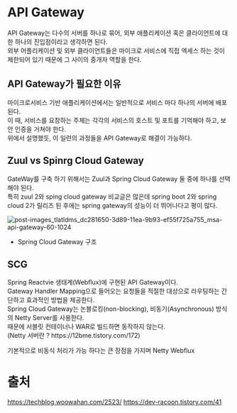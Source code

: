 <h1>API Gateway</h1>
API Gateway는 다수의 서버를 하나로 묶어, 외부 애플리케이션 혹은 클라이언트에 대한 하나의 진입점이라고 생각하면 된다.<br>
외부 어플리케이션 및 외부 클라이언트들은 마이크로 서비스에 직접 엑세스 하는 것이 제한되어 있기 때문에 그 사이의 중개자 역할을 한다.<br>

<h2>API Gateway가 필요한 이유</h2>
마이크로서비스 기반 애플리케이션에서는 일반적으로 서비스 마다 하나의 서버에 배포된다.<br>
이 때, 서비스를 요창하는 주체는 각각의 서비스의 호스트 및 포트를 기억해야 하고, 보안 인증을 거쳐야 한다.<br>
위에서 설명했듯, 이 일련의 과정들을 API Gateway로 해결이 가능하다.<br>

<h2>Zuul vs Spinrg Cloud Gateway</h2>
GateWay를 구축 하기 위해서는 Zuul과 Spring Cloud Gateway 둘 중에 하나를 선택해야 된다.<br>
특히 zuul 2와 sping cloud gateway 비교글은 많은데 spring boot 2와 spring cloud 2가 릴리즈 된 후에는 spring gateway의 성능이 더 뛰어나다고 평이 많다.<br>

![post-images_tlatldms_dc281650-3d89-11ea-9b93-ef55f725a755_msa-api-gateway-60-1024](https://user-images.githubusercontent.com/24665763/197346289-c36c4270-3b41-4e12-b5de-20c99999e217.jpg)
* Spring Cloud Gateway 구조<br>

<h2>SCG</h2>
Spring Reactvie 생태계(Webflux)에 구현된 API Gateway이다.<br>
Gateway Handler Mapping으로 들어오는 요청들을 적절한 대상으로 라우팅하는 간단하고 효과적인 방법을 제공한다.<br>
Spring Cloud Gateway는 논블로킹(non-blocking), 비동기(Asynchronous) 방식의 Netty Server를 사용한다.<br>
때문에 서블릿 컨테이너나 WAR로 빌드하면 동작하지 않는다.<br>
(Netty 서버란 ? https://12bme.tistory.com/172)<br>

기본적으로 비동식 처리가 가능 하다는 큰 장점을 가지며 Netty
Webflux

# 출처
https://techblog.woowahan.com/2523/
https://dev-racoon.tistory.com/41


